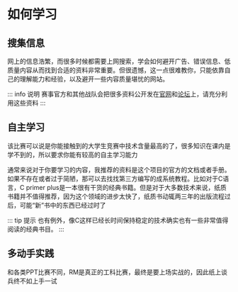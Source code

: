 # 如何学习
##  搜集信息
网上的信息浩繁，而很多时候都需要上网搜索，学会如何避开广告、错误信息、低质量内容从而找到合适的资料非常重要。但很遗憾，这一点很难教你，只能依靠自己的理解能力和经验，以及避开一些内容质量堪忧的网站。

::: info 说明
赛事官方和其他战队会把很多资料公开发在[官网](https://www.robomaster.com/)和[论坛](https://bbs.robomaster.com/)上，请充分利用这些资料
:::

## 自主学习
该比赛可以说是你能接触到的大学生竞赛中技术含量最高的了，很多知识在课内是学不到的，所以要求你能有较高的自主学习能力

通常来说对于你要学习的内容，我推荐的资料是这个项目的官方的文档或者手册。如果不存在或者过于简陋，那可以去找找第三方编写的成系统教程。比如对于C语言，C primer plus是一本很有干货的经典书籍。但是对于大多数技术来说，纸质书籍并不值得推荐，因为这个领域的进步太快了，纸质书动辄两三年的出版流程过后，可能“新”书中的东西已经过时了

::: tip 提示
也有例外，像C这样已经长时间保持稳定的技术确实也有一些非常值得阅读的经典书目。
:::

## 多动手实践
和各类PPT比赛不同，RM是真正的工科比赛，最终是要上场实战的，因此纸上谈兵终不如上手一试
